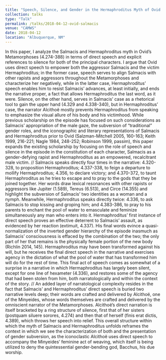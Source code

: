 ```yaml
---
title: "Speech, Silence, and Gender in the Hermaphroditus Myth of Ovid’s Metamorphoses (4.274-388)"
collection: talks
type: "Talk"
permalink: /talks/2018-04-12-ovid-salmacis
venue: "CAMWS"
date: 2018-04-12
location: "Albuquerque, NM"
---
```


In this paper, I analyze the Salmacis and Hermaphroditus myth in Ovid’s Metamorphoses (4.274-388) in terms of direct speech and explicit references to silence for both of the principal characters. I argue that Ovid uses direct speech to empower both the aggressor Salmacis and the victim Hermaphroditus; in the former case, speech serves to align Salmacis with other rapists and aggressors throughout the Metamorphoses and characterize her negatively, while in the latter case, Hermaphroditus’ speech enables him to resist Salmacis’ advances, at least initially, and ends the narrative proper, a fact that allows Hermaphroditus the last word, as it were. Silence, on the other hand, serves in Salmacis’ case as a rhetorical tool to gain the upper hand (4.329 and 4.338-340), but in Hermaphroditus’ case, the narrator Alcithoë mostly prevents Hermaphroditus from speaking to emphasize the visual allure of his body and his victimhood. While previous scholarship on the episode has focused on such considerations as Salmacis’ appropriation of the male gaze, the subversion of “traditional” gender roles, and the iconographic and literary representations of Salmacis and Hermaphroditus prior to Ovid (Salzman-Mitchell 2005, 160-163; Keith 1999, 216-221; Nagle 1984, 248-252; Robinson 1999, passim), this paper expands the existing scholarship by focusing on the role of speech and silence in the episode in the constitution of each character, Salmacis as a gender-defying rapist and Hermaphroditus as an empowered, recalcitrant male victim. // Salmacis speaks directly four times in the narrative: 4.320-328, to proposition Hermaphroditus; 4.337-338, to feign a departure to mollify Hermaphroditus; 4.356, to declare victory; and 4.370-372, to taunt Hermaphroditus as he tries to escape and to pray to the gods that they be joined together. Her words draw lexical resonances with other rapists or aggressors like Jupiter (1.589), Tereus (6.513), and Circe (14.355) and highlight the subversion of Salmacis’ two identities as a woman and a nymph. Meanwhile, Hermaphroditus speaks directly twice: 4.336, to ask Salmacis to stop kissing and groping him; and 4.383-386, to pray to his parents to enchant the pool of water to emasculate and feminize simultaneously any man who enters into it. Hermaphroditus’ first instance of direct speech proves an effective deterrent to Salmacis’ assault, as evidenced by her reaction (extimuit, 4.337). His final words evince a quasi-normalization of the inverted gender hierarchy of the episode inasmuch as Salmacis’ consciousness is effaced by the combination of the two; the only part of her that remains is the physically female portion of the new body (Richlin 2014, 145). Hermaphroditus may have been transformed against his will, but he receives the final direct speech in the narrative and exercises agency in the dictation of what the pool of water that has transformed him will do for the rest of time. This final act of speech comes as somewhat of a surprise in a narrative in which Hermaphroditus has largely been silent, except for one line of hexameter (4.336), and restores some of the agency that had been stolen from him, both narratologically and within the context of the story. // An added layer of narratological complexity resides in the fact that Salmacis’ and Hermaphroditus’ direct speech is buried two narrative levels deep; their words are crafted and delivered by Alcithoë, one of the Minyeides, whose words themselves are crafted and delivered by the omniscient narrator of the Metamorphoses. Alcithoë’s direct narration is itself bracketed by a ring structure of silence, first that of her sisters (postquam siluere sorores, 4.274) and then that of herself (finis erat dictis, 4.389), which throws her speech into relief. This overall structure within which the myth of Salmacis and Hermaphroditus unfolds reframes the context in which we see the characterization of both and the presentation of gender subversion, as the iconoclastic Alcithoë uses direct speech to accompany the Minyeides’ feminine act of weaving, which itself is being utilized to deny the quintessential gender-bending god, Bacchus, his due worship.